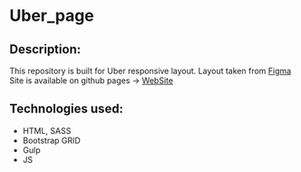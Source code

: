 # Uber_page
## Description:
This repository is built for Uber responsive layout.
Layout taken from [Figma](https://www.figma.com/file/ivgb9OfADjPvRowi32CSgY/UBER_course)<br/>
Site is available on github pages -> [WebSite](https://sens3ii.github.io/uber-responsive-layout/)<br/>
## Technologies used:
* HTML, SASS
* Bootstrap GRID
* Gulp
* JS
